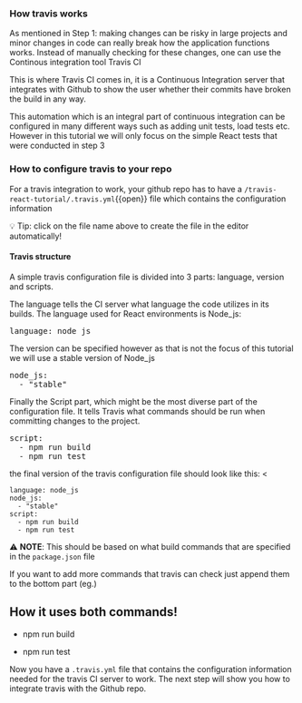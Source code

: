 ### How travis works 

As mentioned in Step 1: making changes can be risky in large projects and minor changes in code can really break how the application functions works. Instead of manually checking for these changes, one can use the Continous integration tool Travis CI

This is where Travis CI comes in, it is a Continuous Integration server that integrates with Github to show the user whether their commits have broken the build in any way.

This automation which is an integral part of continuous integration can be configured in many different ways such as adding unit tests, load tests etc. However in this tutorial we will only focus on the simple React tests that were conducted in step 3



### How to configure travis to your repo

For a travis integration to work, your github repo has to have a `/travis-react-tutorial/.travis.yml`{{open}} file which contains the configuration information  

💡 Tip: click on the file name above to create the file in the editor automatically!

#### Travis structure

A simple travis configuration file is divided into 3 parts: language, version and scripts. 

The language tells the CI server what language the code utilizes in its builds. The language used for React environments is Node_js:

<pre class="file" data-filename=".travis.yml" data-target="append">language: node_js
</pre>


The version can be specified however as that is not the focus of this tutorial we will use a stable version of Node_js



<pre class="file" data-filename=".travis.yml" data-target="append">node_js: 
  - "stable"
</pre>

Finally the Script part, which might be the most diverse part of the configuration file. It tells Travis what commands should be run when committing changes to the project.

<pre class="file" data-filename=".travis.yml" data-target="append">script:
  - npm run build
  - npm run test
</pre>

the final version of the travis configuration file should look like this: <

```
language: node_js
node_js:
  - "stable"
script:
  - npm run build
  - npm run test

```
⚠ **NOTE**: This should be based on what build commands that are specified in the `package.json` file






If you want to add more commands that travis can check just append them to the bottom part (eg.)


## How it uses both commands!
- npm run build

- npm run test



Now you have a `.travis.yml` file that contains the configuration information needed for the travis CI server to work. The next step will show you how to integrate travis with the Github repo.